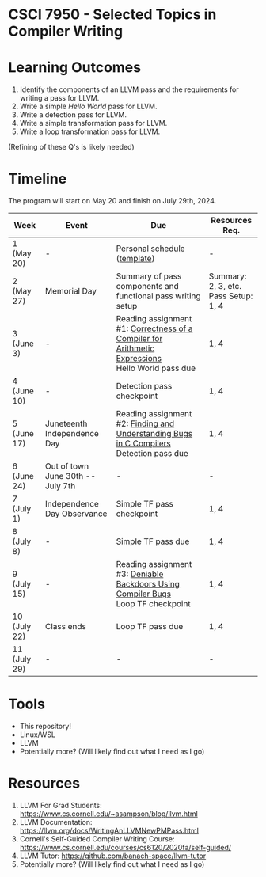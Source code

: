 # CSCI 7950 - Selected Topics in Compiler Writing

# Learning Outcomes
<!--
Please, list your research questions & goals (aka learning outcomes): what questions do you want to answer, what skills do you want to develop, what you hope to gain if you complete this class successfully.

Remember:

    1. Learning outcomes should be specific and well defined.
    2. Learning outcomes should be realistic and achievable.
    3. Learning outcomes should be measureable.
    4. Learning outcomes should be written in simple language with active verbs.
    
    (<https://www.colorado.edu/oda/sites/default/files/attached-files/program_learning_outcomes_v2.pdf>)

    Another potentially good source to help you draft your learning outcomes is <https://assessment.wisc.edu/student-learning-outcomes/writing-student-learning-outcomes/>.
    
Examples includes:

    - Developing a pass that can be integrated in the latest available version of LLVM and displays "Hello world" in the terminal when a program is compiled.
    - Write a parser for a simple language capable of handling variable declaration and conditional statements.
    - Understand the difference between SLR parsers, LALR parsers, LR(1) parsers, and generalized LR parsers.
-->

1. Identify the components of an LLVM pass and the requirements for writing a pass for LLVM.
2. Write a simple _Hello World_ pass for LLVM.
3. Write a detection pass for LLVM.
4. Write a simple transformation pass for LLVM.
5. Write a loop transformation pass for LLVM.

(Refining of these Q's is likely needed)

# Timeline

<!-- Tweak the following table as needed to enter your goal, timelines, deliverables, … -->

The program will start on May 20 and finish on July 29th, 2024.

| Week         | Event                             | Due                                                                                                                                                        | Resources Req.                               |
|--------------|-----------------------------------|------------------------------------------------------------------------------------------------------------------------------------------------------------|----------------------------------------------|
| 1 (May 20)   | -                                 | Personal schedule ([template](https://spots.augusta.edu/caubert/teaching/2024/summer/csci8510/templates/template.md))                                      | -                                            |
| 2 (May 27)   | Memorial Day                      | Summary of pass components and functional pass writing setup                                                                                               | Summary: 2, 3, etc.<br>Pass Setup: 1, 4      |
| 3 (June 3)   | -                                 | Reading assignment #1: [Correctness of a Compiler for Arithmetic Expressions](http://jmc.stanford.edu/articles/mcpain.html)<br>Hello World pass due        | 1, 4                                         |
| 4 (June 10)  | -                                 | Detection pass checkpoint                                                                                                                                  | 1, 4                                         |
| 5 (June 17)  | Juneteenth Independence Day       | Reading assignment #2: [Finding and Understanding Bugs in C Compilers](https://users.cs.utah.edu/~regehr/papers/pldi11-preprint.pdf)<br>Detection pass due | 1, 4                                         |
| 6 (June 24)  | Out of town June 30th -- July 7th | -                                                                                                                                                          | -                                            |
| 7 (July 1)   | Independence Day Observance       | Simple TF pass checkpoint                                                                                                                                  | 1, 4                                         |
| 8 (July 8)   | -                                 | Simple TF pass due                                                                                                                                         | 1, 4                                         |
| 9 (July 15)  | -                                 | Reading assignment #3: [Deniable Backdoors Using Compiler Bugs](https://www.alchemistowl.org/pocorgtfo/pocorgtfo08.pdf#page=7)<br>Loop TF checkpoint       | 1, 4                                         |
| 10 (July 22) | Class ends                        | Loop TF pass due                                                                                                                                           | 1, 4                                         |
| 11 (July 29) | -                                 | -                                                                                                                                                          | -                                            |



<!-- Once you are done with your timeline, please go back to your learning outcomes (research questions / goals), and wonder: are you giving you enough time to complete them all? Did new learning outcomes emerge from your timeline? If your mapping from weeks to learning outcomes, or from learning outcomes to weeks is partial, then something is wrong.-->

# Tools
- This repository!
- Linux/WSL
- LLVM
- Potentially more? (Will likely find out what I need as I go)
<!-- List the tools & services you will be using. Please, prefer cross-OS, open-source & free tools as much as possible, and prefer if possible services that are free of charge. -->

# Resources
1. LLVM For Grad Students: https://www.cs.cornell.edu/~asampson/blog/llvm.html
2. LLVM Documentation: https://llvm.org/docs/WritingAnLLVMNewPMPass.html
3. Cornell's Self-Guided Compiler Writing Course: https://www.cs.cornell.edu/courses/cs6120/2020fa/self-guided/
4. LLVM Tutor: https://github.com/banach-space/llvm-tutor
5. Potentially more? (Will likely find out what I need as I go)


<!--
List the resources you plan on using, ideally with precise bibliographical references and / or links.
Be specific: don't go on listing all the textbooks ever written on compilers, but refer precisely to e.g., Chapters or Sections of various material. Ideally, you could even tie those references back to your learning outcomes and (transitively) to your timeline.
-->
